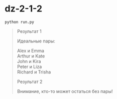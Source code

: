 # dz-2-1-2


```
python run.py
```


>Результат 1  
>  
>Идеальные пары:
>  
>Alex и Emma  
>Arthur и Kate  
>John и Kira  
>Peter и Liza  
>Richard и Trisha  
>  
>  
>  
>Результат 2  
>  
>Внимание, кто-то может остаться без пары!  